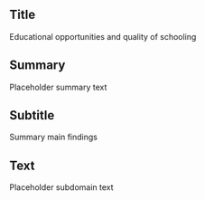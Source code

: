 ## Title
Educational opportunities and quality of schooling

## Summary
Placeholder summary text

## Subtitle
Summary main findings

## Text
Placeholder subdomain text

